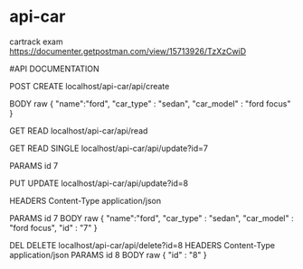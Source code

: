 # api-car
 cartrack exam
https://documenter.getpostman.com/view/15713926/TzXzCwiD



#API DOCUMENTATION

POST CREATE
localhost/api-car/api/create

BODY raw
{
    "name":"ford",
    "car_type" : "sedan",
    "car_model" : "ford focus"
}

GET READ
localhost/api-car/api/read

GET READ SINGLE
localhost/api-car/api/update?id=7

PARAMS
id 7


PUT UPDATE
localhost/api-car/api/update?id=8

HEADERS
Content-Type
application/json

PARAMS
id 7
BODY raw
{
    "name":"ford",
    "car_type" : "sedan",
    "car_model" : "ford focus",
    "id" : "7"
}


DEL DELETE
localhost/api-car/api/delete?id=8
HEADERS
Content-Type
application/json
PARAMS
id 8
BODY raw
{
    "id" : "8"
}   
